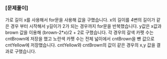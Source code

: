### [문제풀이]
가로 길이 x를 사용해서 for문을 사용해 값을 구했습니다. x의 길이를 4변의 길이가 같은 경우 부터 시작해서 y길이가 2가 되는 경우까지 for문을 반복했습니다.
y값은 x값과 brown 값을 이용해 (brown-2*x)/2 + 2로 구했습니다. 각 경우의 갈색 카펫 수는 cntBrown에 저장을 했고 노란색 카펫 수는 전체 넓이에서 cntBrown을 뺸 값으로 cntYellow에 저장했습니다.
cntYellow와 cntBrown의 값이 같은 경우의 x,y 값을 결과로 구했습니다. 
